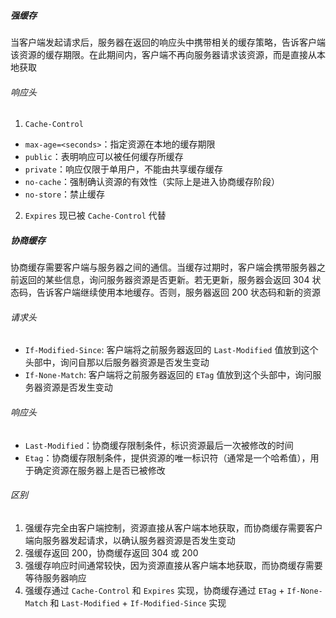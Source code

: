 ##### 强缓存

当客户端发起请求后，服务器在返回的响应头中携带相关的缓存策略，告诉客户端该资源的缓存期限。在此期间内，客户端不再向服务器请求该资源，而是直接从本地获取

###### 响应头

1. `Cache-Control`

- `max-age=<seconds>`：指定资源在本地的缓存期限
- `public`：表明响应可以被任何缓存所缓存
- `private`：响应仅限于单用户，不能由共享缓存缓存
- `no-cache`：强制确认资源的有效性（实际上是进入协商缓存阶段）
- `no-store`：禁止缓存

2. `Expires` 现已被 `Cache-Control` 代替

##### 协商缓存

协商缓存需要客户端与服务器之间的通信。当缓存过期时，客户端会携带服务器之前返回的某些信息，询问服务器资源是否更新。若无更新，服务器会返回 304 状态码，告诉客户端继续使用本地缓存。否则，服务器返回 200 状态码和新的资源

###### 请求头

- `If-Modified-Since`: 客户端将之前服务器返回的 `Last-Modified` 值放到这个头部中，询问自那以后服务器资源是否发生变动
- `If-None-Match`: 客户端将之前服务器返回的 `ETag` 值放到这个头部中，询问服务器资源是否发生变动

###### 响应头

- `Last-Modified`：协商缓存限制条件，标识资源最后一次被修改的时间
- `Etag`：协商缓存限制条件，提供资源的唯一标识符（通常是一个哈希值），用于确定资源在服务器上是否已被修改

###### 区别

1. 强缓存完全由客户端控制，资源直接从客户端本地获取，而协商缓存需要客户端向服务器发起请求，以确认服务器资源是否发生变动
2. 强缓存返回 200，协商缓存返回 304 或 200
3. 强缓存响应时间通常较快，因为资源直接从客户端本地获取，而协商缓存需要等待服务器响应
4. 强缓存通过 `Cache-Control` 和 `Expires` 实现，协商缓存通过 `ETag` + `If-None-Match` 和 `Last-Modified` + `If-Modified-Since` 实现


